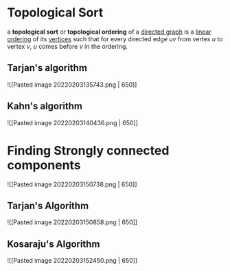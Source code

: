  # Topological Sort
 a **topological sort** or **topological ordering** of a [directed graph](https://en.wikipedia.org/wiki/Directed_graph "Directed graph") is a [linear ordering](https://en.wikipedia.org/wiki/Total_order "Total order") of its [vertices](https://en.wikipedia.org/wiki/Vertex_(graph_theory) "Vertex (graph theory)") such that for every directed edge _uv_ from vertex _u_ to vertex _v_, _u_ comes before _v_ in the ordering.
 
 ## Tarjan's algorithm
 ![[Pasted image 20220203135743.png | 650]]

 ## Kahn's algorithm
 ![[Pasted image 20220203140436.png | 650]]

 # Finding Strongly connected components
 ![[Pasted image 20220203150738.png | 650]]

 ## Tarjan's Algorithm
 ![[Pasted image 20220203150858.png | 650]]

 ## Kosaraju's Algorithm
 ![[Pasted image 20220203152450.png | 650]]
 